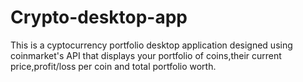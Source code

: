 # Crypto-desktop-app
This is a cyptocurrency portfolio desktop application designed using coinmarket's API that displays your portfolio of coins,their current price,profit/loss per coin and total portfolio worth.
